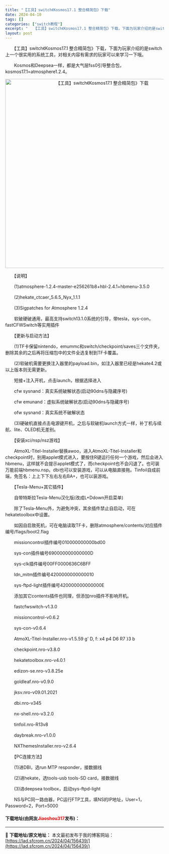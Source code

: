 ```yaml
---
title: "【工具】switch《Kosmos17.1 整合精简包》下载"
date: 2024-04-10
tags: []
categories: ["switch教程"]
excerpt: "　　【工具】switch《Kosmos17.1 整合精简包》下载，下面为玩家介绍的是switch上一个很实用的系统工具，对相关内容有需求的玩家可以来学习一下哦。 　　Kosmos和Deepsea一样，都是大气层fss0引导整合包，kosmos17.1=atmosphere1.2.4。 　　【说明】 &hellip;"
layout: post
---
```


 <p>　　【工具】switch《Kosmos17.1 整合精简包》下载，下面为玩家介绍的是switch上一个很实用的系统工具，对相关内容有需求的玩家可以来学习一下哦。</p> <p>　　Kosmos和Deepsea一样，都是大气层fss0引导整合包，kosmos17.1=atmosphere1.2.4。</p> <p align="center"><img align="" border="0" src="https://lad.sfcrom.cn/wp-content/uploads/2024/04/20240410_66162f0851e7a.webp" width="600" alt="【工具】switch《Kosmos17.1 整合精简包》下载" /></p> <p>　　【说明】</p> <p>　　(1)atmosphere-1.2.4-master-e256261b8+hbl-2.4.1+hbmenu-3.5.0</p> <p>　　(2)hekate_ctcaer_5.6.5_Nyx_1.1.1</p> <p>　　(3)Sigpatches for Atmosphere 1.2.4</p> <p>　　软破硬破通用，最高支持switch13.1.0系统的引导，带tesla，sys-con，fastCFWSwitch等实用插件</p> <p>　　【更新与启动方法】</p> <p>　　(1)TF卡保留nintendo，emummc和switch/checkpoint/saves三个文件夹，删除其余的之后再将压缩包中的文件全选复制到TF卡覆盖。</p> <p>　　(2)软破机需要更换注入器里的payload.bin，如注入器里已经是hekate4.2或以上版本则无需更新。</p> <p>　　短接+注入开机，点击launch，根据选择进入</p> <p>　　cfw sysnand：真实系统破解状态(启动90dns与隐藏序号)</p> <p>　　cfw emunand：虚拟系统破解状态(启动90dns与隐藏序号)</p> <p>　　ofw sysnand：真实系统不破解状态</p> <p>　　(3)硬破机直接点击电源键开机，之后与软破机launch方式一样，补丁机与续航、lite、OLED机无差别。</p> <p>　　【安装xci/nsp/nsz游戏】</p> <p>　　AtmoXL-Titel-Installer替换awoo，进入AtmoXL-Titel-Installer和checkpoint时，别用applet模式进入，要按住R键运行任何一个游戏，然后会进入hbmenu，这样就不会提示applet模式了，而checkpoint也不会闪退了。也可装万能前端hbmenu.nsp。dbi也可以安装游戏，可以从电脑直接拖。Tinfoil自成前端，免签名：上上下下左右左右BA+，也可以装游戏。</p> <p>　　【Tesla-Menu+其它插件】</p> <p>　　自带特斯拉Tesla-Menu汉化版(改成L+Ddown开启菜单)</p> <p>　　除了Tesla-Menu外，为避免冲突，其余插件禁止自启动，可在hekatetoolbox中设置。</p> <p>　　如因自启致死机，可在电脑读取TF卡，删除atmosphere/contents/对应插件编号/flags/boot2.flag</p> <p>　　missioncontrol插件编号010000000000bd00</p> <p>　　sys-con插件编号690000000000000D</p> <p>　　sys-clk插件编号00FF0000636C6BFF</p> <p>　　ldn_mitm插件编号4200000000000010</p> <p>　　sys-ftpd-light插件编号420000000000000E</p> <p>　　添加其它contents插件也同理，但添加nro插件不影响开机。</p> <p>　　fastcfwswitch-v1.3.0</p> <p>　　missioncontrol-v0.6.2</p> <p>　　sys-con-v0.6.4</p> <p>　　AtmoXL-Titel-Installer.nro-v1.5.59 g&#39; D, f: x4 p4 D6 R7 }3 b</p> <p>　　checkpoint.nro-v3.8.0</p> <p>　　hekatetoolbox.nro-v4.0.1</p> <p>　　edizon-se.nro-v3.8.25e</p> <p>　　goldleaf.nro-v0.9.0</p> <p>　　jksv.nro-v09.01.2021</p> <p>　　dbi.nro-v345</p> <p>　　nx-shell.nro-v3.2.0</p> <p>　　tinfoil.nro-R13v8</p> <p>　　daybreak.nro-v1.0.0</p> <p>　　NXThemesInstaller.nro-v2.6.4</p> <p>　　【PC连接方法】</p> <p>　　(1)进DBI，选run MTP responder，接数据线</p> <p>　　(2)进hekate，选tools-usb tools-SD card，接数据线</p> <p>　　(3)进deepsea toolbox，启动sys-ftpd-light</p> <p>　　NS与PC同一路由器，PC运行FTP工具，填NS的IP地址，User=1，Password=2，Port=5000</p> <p><h4>下载地址(由网友<font color="red">Jiaoshou317</font>发布)：</h4></p> 

---
📖 **下载地址/原文地址：** 本文最初发布于我的博客网站：[https://lad.sfcrom.cn/2024/04/156439/](https://lad.sfcrom.cn/2024/04/156439/)

